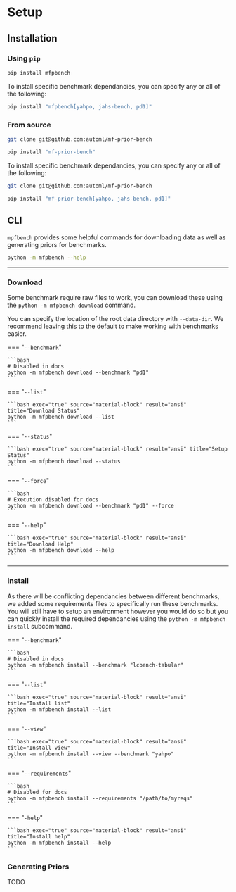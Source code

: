 # Setup

## Installation

### Using `pip`

```bash
pip install mfpbench
```

To install specific benchmark dependancies, you can specify any or all of the following:

```bash
pip install "mfpbench[yahpo, jahs-bench, pd1]"
```

### From source

```bash
git clone git@github.com:automl/mf-prior-bench

pip install "mf-prior-bench"
```

To install specific benchmark dependancies, you can specify any or all of the following:

```bash
git clone git@github.com:automl/mf-prior-bench

pip install "mf-prior-bench[yahpo, jahs-bench, pd1]"
```

## CLI
`mpfbench` provides some helpful commands for downloading data as well as generating priors
for benchmarks.

```bash exec="true" source="material-block" result="ansi" title="CLI Help"
python -m mfpbench --help
```

---

### Download
Some benchmark require raw files to work, you can download these using the
`python -m mfpbench download` command.

You can specify the location of the root data directory with `--data-dir`.
We recommend leaving this to the default to make working with benchmarks easier.

=== "`--benchmark`"

    ```bash
    # Disabled in docs
    python -m mfpbench download --benchmark "pd1"
    ```

=== "`--list`"

    ```bash exec="true" source="material-block" result="ansi" title="Download Status"
    python -m mfpbench download --list
    ```

=== "`--status`"

    ```bash exec="true" source="material-block" result="ansi" title="Setup Status"
    python -m mfpbench download --status
    ```

=== "`--force`"

    ```bash
    # Execution disabled for docs
    python -m mfpbench download --benchmark "pd1" --force
    ```

=== "`--help`"

    ```bash exec="true" source="material-block" result="ansi" title="Download Help"
    python -m mfpbench download --help
    ```

---

### Install
As there will be conflicting dependancies between different benchmarks, we added some requirements
files to specifically run these benchmarks. You will still have to setup an environment however you
would do so but you can quickly install the required dependancies using the `python -m mfpbench install`
subcommand.

=== "`--benchmark`"

    ```bash
    # Disabled in docs
    python -m mfpbench install --benchmark "lcbench-tabular"
    ```

=== "`--list`"

    ```bash exec="true" source="material-block" result="ansi" title="Install list"
    python -m mfpbench install --list
    ```

=== "`--view`"

    ```bash exec="true" source="material-block" result="ansi" title="Install view"
    python -m mfpbench install --view --benchmark "yahpo"
    ```

=== "`--requirements`"

    ```bash
    # Disabled for docs
    python -m mfpbench install --requirements "/path/to/myreqs"
    ```

=== "`-help`"

    ```bash exec="true" source="material-block" result="ansi" title="Install help"
    python -m mfpbench install --help
    ```

### Generating Priors
TODO
